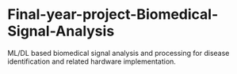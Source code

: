 # Final-year-project-Biomedical-Signal-Analysis

ML/DL based biomedical signal analysis and processing for disease identification and related hardware implementation.
